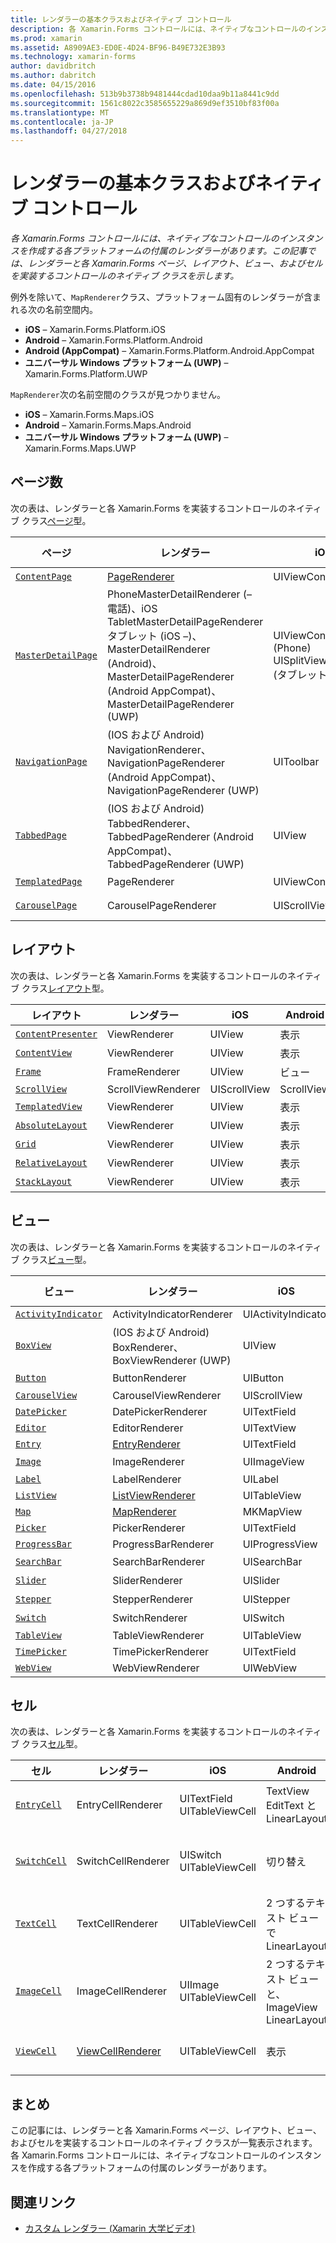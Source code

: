 ```yaml
---
title: レンダラーの基本クラスおよびネイティブ コントロール
description: 各 Xamarin.Forms コントロールには、ネイティブなコントロールのインスタンスを作成する各プラットフォームの付属のレンダラーがあります。 この記事では、レンダラーと各 Xamarin.Forms ページ、レイアウト、ビュー、およびセルを実装するコントロールのネイティブ クラスを示します。
ms.prod: xamarin
ms.assetid: A8909AE3-ED0E-4D24-BF96-B49E732E3B93
ms.technology: xamarin-forms
author: davidbritch
ms.author: dabritch
ms.date: 04/15/2016
ms.openlocfilehash: 513b9b3738b9481444cdad10daa9b11a8441c9dd
ms.sourcegitcommit: 1561c8022c3585655229a869d9ef3510bf83f00a
ms.translationtype: MT
ms.contentlocale: ja-JP
ms.lasthandoff: 04/27/2018
---
```

# <a name="renderer-base-classes-and-native-controls"></a>レンダラーの基本クラスおよびネイティブ コントロール

_各 Xamarin.Forms コントロールには、ネイティブなコントロールのインスタンスを作成する各プラットフォームの付属のレンダラーがあります。この記事では、レンダラーと各 Xamarin.Forms ページ、レイアウト、ビュー、およびセルを実装するコントロールのネイティブ クラスを示します。_

例外を除いて、`MapRenderer`クラス、プラットフォーム固有のレンダラーが含まれる次の名前空間内。

- **iOS** – Xamarin.Forms.Platform.iOS
- **Android** – Xamarin.Forms.Platform.Android
- **Android (AppCompat)** – Xamarin.Forms.Platform.Android.AppCompat
- **ユニバーサル Windows プラットフォーム (UWP)** – Xamarin.Forms.Platform.UWP

`MapRenderer`次の名前空間のクラスが見つかりません。

- **iOS** – Xamarin.Forms.Maps.iOS
- **Android** – Xamarin.Forms.Maps.Android
- **ユニバーサル Windows プラットフォーム (UWP)** – Xamarin.Forms.Maps.UWP

## <a name="pages"></a>ページ数

次の表は、レンダラーと各 Xamarin.Forms を実装するコントロールのネイティブ クラス[ページ](~/xamarin-forms/user-interface/controls/pages.md)型。

|ページ|レンダラー|iOS|Android|Android (AppCompat)|UWP|
|--- |--- |--- |--- |--- |--- |
|[`ContentPage`](https://developer.xamarin.com/api/type/Xamarin.Forms.ContentPage/)|[PageRenderer](~/xamarin-forms/app-fundamentals/custom-renderer/contentpage.md)|UIViewController|ビュー||FrameworkElement|
|[`MasterDetailPage`](https://developer.xamarin.com/api/type/Xamarin.Forms.MasterDetailPage/)|PhoneMasterDetailRenderer (– 電話)、iOS TabletMasterDetailPageRenderer タブレット (iOS –)、MasterDetailRenderer (Android)、MasterDetailPageRenderer (Android AppCompat)、MasterDetailPageRenderer (UWP)|UIViewController (Phone) UISplitViewController (タブレット)|DrawerLayout (v4)|DrawerLayout (v4)|FrameworkElement (カスタム制御)|
|[`NavigationPage`](https://developer.xamarin.com/api/type/Xamarin.Forms.NavigationPage/)|(IOS および Android) NavigationRenderer、NavigationPageRenderer (Android AppCompat)、NavigationPageRenderer (UWP)|UIToolbar|ビュー|ビュー|FrameworkElement (カスタム制御)|
|[`TabbedPage`](https://developer.xamarin.com/api/type/Xamarin.Forms.TabbedPage/)|(IOS および Android) TabbedRenderer、TabbedPageRenderer (Android AppCompat)、TabbedPageRenderer (UWP)|UIView|ViewPager|ViewPager|FrameworkElement (Pivot)|
|[`TemplatedPage`](https://developer.xamarin.com/api/type/Xamarin.Forms.TemplatedPage/)|PageRenderer|UIViewController|ビュー||FrameworkElement|
|[`CarouselPage`](https://developer.xamarin.com/api/type/Xamarin.Forms.CarouselPage/)|CarouselPageRenderer|UIScrollView|ViewPager|ViewPager|FrameworkElement (FlipView)|

## <a name="layouts"></a>レイアウト

次の表は、レンダラーと各 Xamarin.Forms を実装するコントロールのネイティブ クラス[レイアウト](~/xamarin-forms/user-interface/controls/layouts.md)型。

|レイアウト|レンダラー|iOS|Android|UWP|
|--- |--- |--- |--- |--- |
|[`ContentPresenter`](https://developer.xamarin.com/api/type/Xamarin.Forms.ContentPresenter/)|ViewRenderer|UIView|表示|FrameworkElement|
|[`ContentView`](https://developer.xamarin.com/api/type/Xamarin.Forms.ContentView/)|ViewRenderer|UIView|表示|FrameworkElement|
|[`Frame`](https://developer.xamarin.com/api/type/Xamarin.Forms.Frame/)|FrameRenderer|UIView|ビュー|境界線|
|[`ScrollView`](https://developer.xamarin.com/api/type/Xamarin.Forms.ScrollView/)|ScrollViewRenderer|UIScrollView|ScrollView|ScrollViewer|
|[`TemplatedView`](https://developer.xamarin.com/api/type/Xamarin.Forms.TemplatedView/)|ViewRenderer|UIView|表示|FrameworkElement|
|[`AbsoluteLayout`](https://developer.xamarin.com/api/type/Xamarin.Forms.AbsoluteLayout/)|ViewRenderer|UIView|表示|FrameworkElement|
|[`Grid`](https://developer.xamarin.com/api/type/Xamarin.Forms.Grid/)|ViewRenderer|UIView|表示|FrameworkElement|
|[`RelativeLayout`](https://developer.xamarin.com/api/type/Xamarin.Forms.RelativeLayout/)|ViewRenderer|UIView|表示|FrameworkElement|
|[`StackLayout`](https://developer.xamarin.com/api/type/Xamarin.Forms.StackLayout/)|ViewRenderer|UIView|表示|FrameworkElement|

## <a name="views"></a>ビュー

次の表は、レンダラーと各 Xamarin.Forms を実装するコントロールのネイティブ クラス[ビュー](~/xamarin-forms/user-interface/controls/views.md)型。

|ビュー|レンダラー|iOS|Android|Android (AppCompat)|UWP|
|--- |--- |--- |--- |--- |--- |
|[`ActivityIndicator`](https://developer.xamarin.com/api/type/Xamarin.Forms.ActivityIndicator/)|ActivityIndicatorRenderer|UIActivityIndicator|ProgressBar||ProgressBar|
|[`BoxView`](https://developer.xamarin.com/api/type/Xamarin.Forms.BoxView/)|(IOS および Android) BoxRenderer、BoxViewRenderer (UWP)|UIView|ビュー||四角形|
|[`Button`](https://developer.xamarin.com/api/type/Xamarin.Forms.Button/)|ButtonRenderer|UIButton|ボタン|AppCompatButton|ボタン|
|[`CarouselView`](https://developer.xamarin.com/api/type/Xamarin.Forms.CarouselView/)|CarouselViewRenderer|UIScrollView|RecyclerView||flipView|
|[`DatePicker`](https://developer.xamarin.com/api/type/Xamarin.Forms.DatePicker/)|DatePickerRenderer|UITextField|EditText||DatePicker|
|[`Editor`](https://developer.xamarin.com/api/type/Xamarin.Forms.Editor/)|EditorRenderer|UITextView|EditText||TextBox|
|[`Entry`](https://developer.xamarin.com/api/type/Xamarin.Forms.Entry/)|[EntryRenderer](~/xamarin-forms/app-fundamentals/custom-renderer/entry.md)|UITextField|EditText||TextBox|
|[`Image`](https://developer.xamarin.com/api/type/Xamarin.Forms.Image/)|ImageRenderer|UIImageView|ImageView||イメージ|
|[`Label`](https://developer.xamarin.com/api/type/Xamarin.Forms.Label/)|LabelRenderer|UILabel|TextView||TextBlock|
|[`ListView`](https://developer.xamarin.com/api/type/Xamarin.Forms.ListView/)|[ListViewRenderer](~/xamarin-forms/app-fundamentals/custom-renderer/listview.md)|UITableView|ListView||ListView|
|[`Map`](https://developer.xamarin.com/api/type/Xamarin.Forms.Maps.Map/)|[MapRenderer](~/xamarin-forms/app-fundamentals/custom-renderer/map/index.md)|MKMapView|MapView||MapControl|
|[`Picker`](https://developer.xamarin.com/api/type/Xamarin.Forms.Picker/)|PickerRenderer|UITextField|EditText|EditText|ComboBox|
|[`ProgressBar`](https://developer.xamarin.com/api/type/Xamarin.Forms.ProgressBar/)|ProgressBarRenderer|UIProgressView|ProgressBar||ProgressBar|
|[`SearchBar`](https://developer.xamarin.com/api/type/Xamarin.Forms.SearchBar/)|SearchBarRenderer|UISearchBar|検索ビュー||AutoSuggestBox|
|[`Slider`](https://developer.xamarin.com/api/type/Xamarin.Forms.Slider/)|SliderRenderer|UISlider|SeekBar||スライダー|
|[`Stepper`](https://developer.xamarin.com/api/type/Xamarin.Forms.Stepper/)|StepperRenderer|UIStepper|LinearLayout||コントロール|
|[`Switch`](https://developer.xamarin.com/api/type/Xamarin.Forms.Switch/)|SwitchRenderer|UISwitch|切り替え|SwitchCompat|ToggleSwitch|
|[`TableView`](https://developer.xamarin.com/api/type/Xamarin.Forms.TableView/)|TableViewRenderer|UITableView|ListView||ListView|
|[`TimePicker`](https://developer.xamarin.com/api/type/Xamarin.Forms.TimePicker/)|TimePickerRenderer|UITextField|EditText||TimePicker|
|[`WebView`](https://developer.xamarin.com/api/type/Xamarin.Forms.WebView/)|WebViewRenderer|UIWebView|WebView||WebView|

## <a name="cells"></a>セル

次の表は、レンダラーと各 Xamarin.Forms を実装するコントロールのネイティブ クラス[セル](~/xamarin-forms/user-interface/controls/cells.md)型。

|セル|レンダラー|iOS|Android|UWP|
|--- |--- |--- |--- |--- |
|[`EntryCell`](https://developer.xamarin.com/api/type/Xamarin.Forms.EntryCell/)|EntryCellRenderer|UITextField UITableViewCell|TextView EditText と LinearLayout|データ テンプレートのテキスト ボックス|
|[`SwitchCell`](https://developer.xamarin.com/api/type/Xamarin.Forms.SwitchCell/)|SwitchCellRenderer|UISwitch UITableViewCell|切り替え|DataTemplate を TextBlock と ToggleSwitch を含むグリッド|
|[`TextCell`](https://developer.xamarin.com/api/type/Xamarin.Forms.TextCell/)|TextCellRenderer|UITableViewCell|2 つするテキスト ビューで LinearLayout|2 つのテキスト ブロックを含む StackPanel で DataTemplate|
|[`ImageCell`](https://developer.xamarin.com/api/type/Xamarin.Forms.ImageCell/)|ImageCellRenderer|UIImage UITableViewCell|2 つするテキスト ビューと、ImageView LinearLayout|DataTemplate をイメージと 2 つのテキスト ブロックを含むグリッド|
|[`ViewCell`](https://developer.xamarin.com/api/type/Xamarin.Forms.ViewCell/)|[ViewCellRenderer](~/xamarin-forms/app-fundamentals/custom-renderer/viewcell.md)|UITableViewCell|表示|DataTemplate、ContentPresenter と|

## <a name="summary"></a>まとめ

この記事には、レンダラーと各 Xamarin.Forms ページ、レイアウト、ビュー、およびセルを実装するコントロールのネイティブ クラスが一覧表示されます。 各 Xamarin.Forms コントロールには、ネイティブなコントロールのインスタンスを作成する各プラットフォームの付属のレンダラーがあります。

## <a name="related-links"></a>関連リンク

- [カスタム レンダラー (Xamarin 大学ビデオ)](https://developer.xamarin.com/videos/cross-platform/xamarinforms-custom-renderers/)
